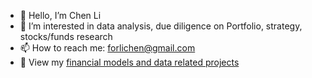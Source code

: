 - 👋 Hello, I’m Chen Li
- 👀 I’m interested in data analysis, due diligence on Portfolio, strategy, stocks/funds research
- 📫 How to reach me: forlichen@gmail.com
- 📖 View my [financial models and data related projects](https://github.com/lynseriously/Financial-Modeling)
<!---
lynseriously/lynseriously is a ✨ special ✨ repository because its `README.md` (this file) appears on your GitHub profile.
You can click the Preview link to take a look at your changes.
--->
